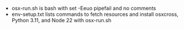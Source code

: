 - osx-run.sh is bash with set -Eeuo pipefail and no comments
- env-setup.txt lists commands to fetch resources and install osxcross, Python 3.11, and Node 22 with osx-run.sh
